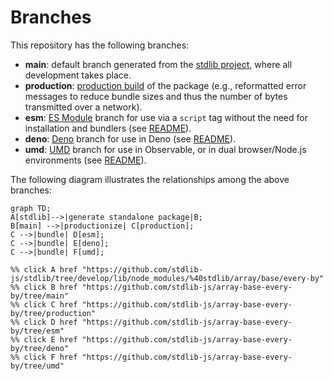 <!--

@license Apache-2.0

Copyright (c) 2022 The Stdlib Authors.

Licensed under the Apache License, Version 2.0 (the "License");
you may not use this file except in compliance with the License.
You may obtain a copy of the License at

    http://www.apache.org/licenses/LICENSE-2.0

Unless required by applicable law or agreed to in writing, software
distributed under the License is distributed on an "AS IS" BASIS,
WITHOUT WARRANTIES OR CONDITIONS OF ANY KIND, either express or implied.
See the License for the specific language governing permissions and
limitations under the License.

-->

# Branches

This repository has the following branches:

-   **main**: default branch generated from the [stdlib project][stdlib-url], where all development takes place.
-   **production**: [production build][production-url] of the package (e.g., reformatted error messages to reduce bundle sizes and thus the number of bytes transmitted over a network).
-   **esm**: [ES Module][esm-url] branch for use via a `script` tag without the need for installation and bundlers (see [README][esm-readme]).
-   **deno**: [Deno][deno-url] branch for use in Deno (see [README][deno-readme]).
-   **umd**: [UMD][umd-url] branch for use in Observable, or in dual browser/Node.js environments (see [README][umd-readme]).

The following diagram illustrates the relationships among the above branches:

```mermaid
graph TD;
A[stdlib]-->|generate standalone package|B;
B[main] -->|productionize| C[production];
C -->|bundle| D[esm];
C -->|bundle| E[deno];
C -->|bundle| F[umd];

%% click A href "https://github.com/stdlib-js/stdlib/tree/develop/lib/node_modules/%40stdlib/array/base/every-by"
%% click B href "https://github.com/stdlib-js/array-base-every-by/tree/main"
%% click C href "https://github.com/stdlib-js/array-base-every-by/tree/production"
%% click D href "https://github.com/stdlib-js/array-base-every-by/tree/esm"
%% click E href "https://github.com/stdlib-js/array-base-every-by/tree/deno"
%% click F href "https://github.com/stdlib-js/array-base-every-by/tree/umd"
```

[stdlib-url]: https://github.com/stdlib-js/stdlib/tree/develop/lib/node_modules/%40stdlib/array/base/every-by
[production-url]: https://github.com/stdlib-js/array-base-every-by/tree/production
[deno-url]: https://github.com/stdlib-js/array-base-every-by/tree/deno
[deno-readme]: https://github.com/stdlib-js/array-base-every-by/blob/deno/README.md
[umd-url]: https://github.com/stdlib-js/array-base-every-by/tree/umd
[umd-readme]: https://github.com/stdlib-js/array-base-every-by/blob/umd/README.md
[esm-url]: https://github.com/stdlib-js/array-base-every-by/tree/esm
[esm-readme]: https://github.com/stdlib-js/array-base-every-by/blob/esm/README.md